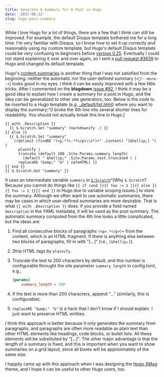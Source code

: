 ```yaml
---
title: Generate A Summary for A Post in Hugo
date: '2017-08-22'
slug: hugo-post-summary
---
```


While I love Hugo for a lot of things, there are a few that I think can still be improved. For example, the default Disqus template bothered me for a long time. I'm very familiar with Disqus, so I know how to set it up correctly and reasonably using my custom template, but Hugo's default Disqus template could be very confusing to beginners before [version 0.25](https://github.com/gohugoio/hugo/releases/tag/v0.25). Eventually I could not stand explaining it over and over again, so I sent a [pull request #3639](https://github.com/gohugoio/hugo/pull/3639) to Hugo and changed its default template.

Hugo's [content summaries](https://gohugo.io/content-management/summaries/) is another thing that I was not satisfied from the beginning: neither the automatic nor the user-defined summary (`<!--more-->`) looks good in my eyes. I think it can be easily improved with a few little tricks. After I commented on the **blogdown** [issue #92](https://github.com/rstudio/blogdown/issues/92), I think it may be a good idea to explain how I create a summary for a post in Hugo, and the idea can be generalized to other site generators, too. Below is the code to be inserted to a Hugo template (e.g. [_default/list.html](https://github.com/yihui/hugo-xmag/blob/master/layouts/_default/list.html)) where you want to display the summary:^[I broke the 4th line into several shorter lines for readability. You should not actually break this line in Hugo.]

```
{{ with .Description }}
  {{ $.Scratch.Set "summary" (markdownify .) }}
{{ else }}
  {{ $.Scratch.Set "summary"
    ((delimit (findRE "(<p.*?>.*?</p>\\s*)+" .Content) "[&hellip;] ") |
      plainify |
      truncate (default 200 .Site.Params.summary_length)
        (default " &hellip;" .Site.Params.text.truncated ) |
      replaceRE "&amp;" "&" | safeHTML) }}
{{ end }}
{{ $.Scratch.Get "summary" }}
```

It uses an intermediate variable `summary` in [`$.Scratch`](https://gohugo.io/functions/scratch/)^[Why `$.Scratch`? Because you cannot do things like `{{ if cond }}{{ foo := 1 }}{{ else }}{{ foo := 2 }}{{ end }}` in Hugo due to variable scoping issues.] to store the summary. Although we often want to use automatic summaries, there may be cases in which user-defined summaries are more desirable. That is what `{{ with .Description }}` does: if you provide a field named `description` in the YAML metadata, it will be used as the post summary. The automatic summary computed from the 4th line looks a little complicated, but the ideas are:

1. Find all consecutive blocks of paragraphs `(<p>.*</p>)+` from the content, which is an HTML fragment. If there is anything else between two blocks of paragraphs, fill in with "[...]" (i.e., `[&hellip;]`).

1. Strip HTML tags by `plainify`.

1. Truncate the text to 200 characters by default, and this number is configurable throught the site parameter `summary_length` in config.toml, e.g.,

    ```toml
    [params]
        summary_length = 300
    ```

1. If the text is more than 200 characters, append "..." (similarly, this is configurable).

1. `replaceRE "&amp;" "&"` is a hack that I don't know if I should explain. I just want to preserve HTML entities.

I think this approach is better because it only generates the summary from paragraphs, and paragraphs are often more readable as plain text than other HTML elements like headings, code blocks, or bullet lists. All these elements will be substituted by "[...]". The other major advantage is that the length of a summary is fixed, and this is important when you want to show summaries on a grid layout, since all boxes will be approximately of the same size.

I happily came up with this approach when I was designing the [Hugo XMag](https://github.com/yihui/hugo-xmag) theme, and I hope it can be useful to other Hugo users, too.
